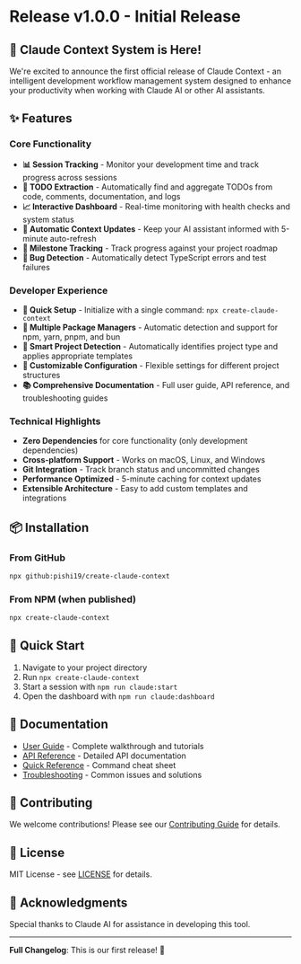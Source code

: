 # Release v1.0.0 - Initial Release

## 🎉 Claude Context System is Here!

We're excited to announce the first official release of Claude Context - an intelligent development workflow management system designed to enhance your productivity when working with Claude AI or other AI assistants.

## ✨ Features

### Core Functionality
- **📊 Session Tracking** - Monitor your development time and track progress across sessions
- **🎯 TODO Extraction** - Automatically find and aggregate TODOs from code, comments, documentation, and logs
- **📈 Interactive Dashboard** - Real-time monitoring with health checks and system status
- **🔄 Automatic Context Updates** - Keep your AI assistant informed with 5-minute auto-refresh
- **📝 Milestone Tracking** - Track progress against your project roadmap
- **🐛 Bug Detection** - Automatically detect TypeScript errors and test failures

### Developer Experience
- **🚀 Quick Setup** - Initialize with a single command: `npx create-claude-context`
- **🔧 Multiple Package Managers** - Automatic detection and support for npm, yarn, pnpm, and bun
- **📁 Smart Project Detection** - Automatically identifies project type and applies appropriate templates
- **🎨 Customizable Configuration** - Flexible settings for different project structures
- **📚 Comprehensive Documentation** - Full user guide, API reference, and troubleshooting guides

### Technical Highlights
- **Zero Dependencies** for core functionality (only development dependencies)
- **Cross-platform Support** - Works on macOS, Linux, and Windows
- **Git Integration** - Track branch status and uncommitted changes
- **Performance Optimized** - 5-minute caching for context updates
- **Extensible Architecture** - Easy to add custom templates and integrations

## 📦 Installation

### From GitHub
```bash
npx github:pishi19/create-claude-context
```

### From NPM (when published)
```bash
npx create-claude-context
```

## 🚀 Quick Start

1. Navigate to your project directory
2. Run `npx create-claude-context`
3. Start a session with `npm run claude:start`
4. Open the dashboard with `npm run claude:dashboard`

## 📖 Documentation

- [User Guide](docs/USER_GUIDE.md) - Complete walkthrough and tutorials
- [API Reference](docs/API.md) - Detailed API documentation
- [Quick Reference](docs/QUICK_REFERENCE.md) - Command cheat sheet
- [Troubleshooting](docs/TROUBLESHOOTING.md) - Common issues and solutions

## 🤝 Contributing

We welcome contributions! Please see our [Contributing Guide](CONTRIBUTING.md) for details.

## 📄 License

MIT License - see [LICENSE](LICENSE) for details.

## 🙏 Acknowledgments

Special thanks to Claude AI for assistance in developing this tool.

---

**Full Changelog**: This is our first release! 🎊